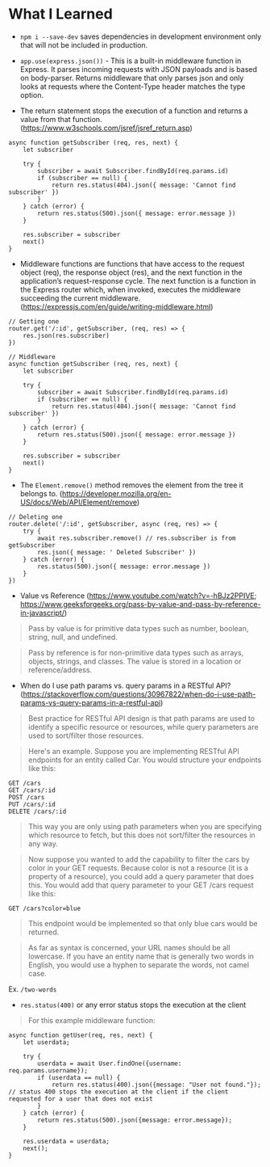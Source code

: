 # What I Learned

- `npm i --save-dev` saves dependencies in development environment only that will not be included in production.

- `app.use(express.json())` - This is a built-in middleware function in Express. It parses incoming requests with JSON payloads and is based on body-parser. Returns middleware that only parses json and only looks at requests where the Content-Type header matches the type option.

- The return statement stops the execution of a function and returns a value from that function. (https://www.w3schools.com/jsref/jsref_return.asp)
```JS
async function getSubscriber (req, res, next) {
    let subscriber

    try {
        subscriber = await Subscriber.findById(req.params.id)
        if (subscriber == null) {
            return res.status(404).json({ message: 'Cannot find subscriber' })
        }
    } catch (error) {
        return res.status(500).json({ message: error.message })
    }

    res.subscriber = subscriber
    next()
}
```

- Middleware functions are functions that have access to the request object (req), the response object (res), and the next function in the application’s request-response cycle. The next function is a function in the Express router which, when invoked, executes the middleware succeeding the current middleware.
(https://expressjs.com/en/guide/writing-middleware.html)
```JS
// Getting one
router.get('/:id', getSubscriber, (req, res) => {
    res.json(res.subscriber)
})

// Middleware
async function getSubscriber (req, res, next) {
    let subscriber

    try {
        subscriber = await Subscriber.findById(req.params.id)
        if (subscriber == null) {
            return res.status(404).json({ message: 'Cannot find subscriber' })
        }
    } catch (error) {
        return res.status(500).json({ message: error.message })
    }

    res.subscriber = subscriber
    next()
}
```

- The `Element.remove()` method removes the element from the tree it belongs to. (https://developer.mozilla.org/en-US/docs/Web/API/Element/remove)
```JS
// Deleting one
router.delete('/:id', getSubscriber, async (req, res) => {
    try {
        await res.subscriber.remove() // res.subscriber is from getSubscriber
        res.json({ message: ' Deleted Subscriber' })
    } catch (error) {
        res.status(500).json({ message: error.message })
    }
})
```

- Value vs Reference (https://www.youtube.com/watch?v=-hBJz2PPIVE; https://www.geeksforgeeks.org/pass-by-value-and-pass-by-reference-in-javascript/)

> Pass by value is for primitive data types such as number, boolean, string, null, and undefined.

> Pass by reference is for non-primitive data types such as arrays, objects, strings, and classes. The value is stored in a location or reference/address.

- When do I use path params vs. query params in a RESTful API? (https://stackoverflow.com/questions/30967822/when-do-i-use-path-params-vs-query-params-in-a-restful-api)

> Best practice for RESTful API design is that path params are used to identify a specific resource or resources, while query parameters are used to sort/filter those resources.

> Here's an example. Suppose you are implementing RESTful API endpoints for an entity called Car. You would structure your endpoints like this:
```
GET /cars
GET /cars/:id
POST /cars
PUT /cars/:id
DELETE /cars/:id
```

> This way you are only using path parameters when you are specifying which resource to fetch, but this does not sort/filter the resources in any way.

> Now suppose you wanted to add the capability to filter the cars by color in your GET requests. Because color is not a resource (it is a property of a resource), you could add a query parameter that does this. You would add that query parameter to your GET /cars request like this:
```
GET /cars?color=blue
```
> This endpoint would be implemented so that only blue cars would be returned.

> As far as syntax is concerned, your URL names should be all lowercase. If you have an entity name that is generally two words in English, you would use a hyphen to separate the words, not camel case.

Ex. `/two-words`

- `res.status(400)` or any error status stops the execution at the client
> For this example middleware function:
```JS
async function getUser(req, res, next) {
    let userdata;

    try {
        userdata = await User.findOne({username: req.params.username});
        if (userdata == null) {
            return res.status(400).json({message: "User not found."}); // status 400 stops the execution at the client if the client requested for a user that does not exist
        }
    } catch (error) {
        return res.status(500).json({message: error.message});
    }

    res.userdata = userdata;
    next();
}
```